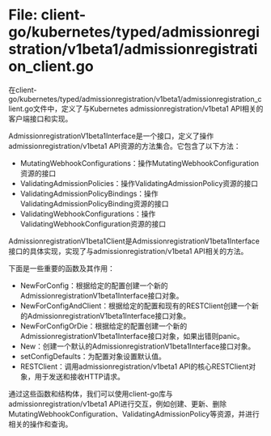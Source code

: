 # File: client-go/kubernetes/typed/admissionregistration/v1beta1/admissionregistration_client.go

在client-go/kubernetes/typed/admissionregistration/v1beta1/admissionregistration_client.go文件中，定义了与Kubernetes admissionregistration/v1beta1 API相关的客户端接口和实现。

AdmissionregistrationV1beta1Interface是一个接口，定义了操作admissionregistration/v1beta1 API资源的方法集合。它包含了以下方法：
- MutatingWebhookConfigurations：操作MutatingWebhookConfiguration资源的接口
- ValidatingAdmissionPolicies：操作ValidatingAdmissionPolicy资源的接口
- ValidatingAdmissionPolicyBindings：操作ValidatingAdmissionPolicyBinding资源的接口
- ValidatingWebhookConfigurations：操作ValidatingWebhookConfiguration资源的接口

AdmissionregistrationV1beta1Client是AdmissionregistrationV1beta1Interface接口的具体实现，实现了与admissionregistration/v1beta1 API相关的方法。

下面是一些重要的函数及其作用：
- NewForConfig：根据给定的配置创建一个新的AdmissionregistrationV1beta1Interface接口对象。
- NewForConfigAndClient：根据给定的配置和现有的RESTClient创建一个新的AdmissionregistrationV1beta1Interface接口对象。
- NewForConfigOrDie：根据给定的配置创建一个新的AdmissionregistrationV1beta1Interface接口对象，如果出错则panic。
- New：创建一个默认的AdmissionregistrationV1beta1Interface接口对象。
- setConfigDefaults：为配置对象设置默认值。
- RESTClient：调用admissionregistration/v1beta1 API的核心RESTClient对象，用于发送和接收HTTP请求。

通过这些函数和结构体，我们可以使用client-go库与admissionregistration/v1beta1 API进行交互，例如创建、更新、删除MutatingWebhookConfiguration、ValidatingAdmissionPolicy等资源，并进行相关的操作和查询。

